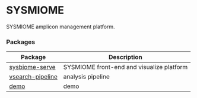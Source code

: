 # SYSMIOME
SYSMIOME amplicon management platform.



### Packages

| Package | Description |
| - | - |
| [sysbiome-serve](https://github.com/sysbiomics/sysbiome-serve/) | SYSMIOME front-end and visualize platform |
| [vsearch-pipeline](https://github.com/yumyai/vsearchpipeline) | analysis pipeline|
| [demo]( http://techumya.net) | demo |
